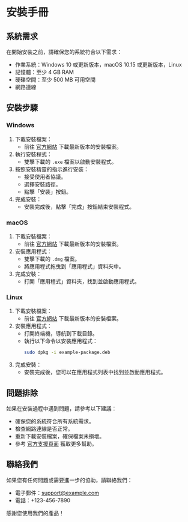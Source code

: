 # 安裝手冊

## 系統需求
在開始安裝之前，請確保您的系統符合以下需求：
- 作業系統：Windows 10 或更新版本，macOS 10.15 或更新版本，Linux
- 記憶體：至少 4 GB RAM
- 硬碟空間：至少 500 MB 可用空間
- 網路連線

## 安裝步驟

### Windows
1. 下載安裝檔案：
   - 前往 [官方網站](https://example.com) 下載最新版本的安裝檔案。
2. 執行安裝程式：
   - 雙擊下載的 `.exe` 檔案以啟動安裝程式。
3. 按照安裝精靈的指示進行安裝：
   - 接受使用者協議。
   - 選擇安裝路徑。
   - 點擊「安裝」按鈕。
4. 完成安裝：
   - 安裝完成後，點擊「完成」按鈕結束安裝程式。

### macOS
1. 下載安裝檔案：
   - 前往 [官方網站](https://example.com) 下載最新版本的安裝檔案。
2. 安裝應用程式：
   - 雙擊下載的 `.dmg` 檔案。
   - 將應用程式拖曳到「應用程式」資料夾中。
3. 完成安裝：
   - 打開「應用程式」資料夾，找到並啟動應用程式。

### Linux
1. 下載安裝檔案：
   - 前往 [官方網站](https://example.com) 下載最新版本的安裝檔案。
2. 安裝應用程式：
   - 打開終端機，導航到下載目錄。
   - 執行以下命令以安裝應用程式：
     ```bash
     sudo dpkg -i example-package.deb
     ```
3. 完成安裝：
   - 安裝完成後，您可以在應用程式列表中找到並啟動應用程式。

## 問題排除
如果在安裝過程中遇到問題，請參考以下建議：
- 確保您的系統符合所有系統需求。
- 檢查網路連線是否正常。
- 重新下載安裝檔案，確保檔案未損壞。
- 參考 [官方支援頁面](https://example.com/support) 獲取更多幫助。

## 聯絡我們
如果您有任何問題或需要進一步的協助，請聯絡我們：
- 電子郵件：[support@example.com](mailto:support@example.com)
- 電話：+123-456-7890

感謝您使用我們的產品！